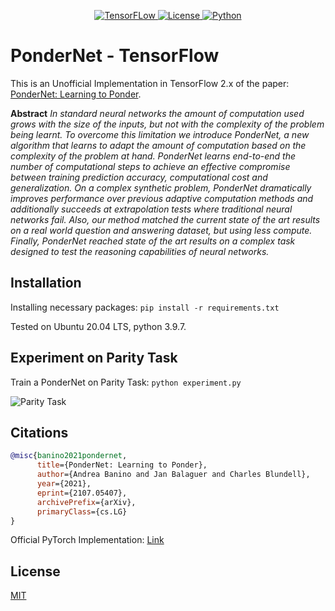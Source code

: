 <div align="center">

  <a href="https://www.tensorflow.org">![TensorFLow](https://img.shields.io/badge/TensorFlow-2.X-orange?style=for-the-badge) 
  <a href="https://github.com/EMalagoli92/PonderNet-TensorFlow/blob/main/LICENSE">![License](https://img.shields.io/github/license/EMalagoli92/PonderNet-TensorFlow?style=for-the-badge) 
  <a href="https://www.python.org">![Python](https://img.shields.io/badge/python-%3E%3D%203.9-blue?style=for-the-badge)</a>  
  
</div>

# PonderNet - TensorFlow

This is an Unofficial Implementation in TensorFlow 2.x of the paper: [PonderNet: Learning to Ponder](https://arxiv.org/abs/2107.05407).

**Abstract**
*In standard neural networks the amount of computation used grows with the size of the inputs, but not with the complexity of the problem being learnt. To overcome this limitation we introduce PonderNet, a new algorithm that learns to adapt the amount of computation based on the complexity of the problem at hand. PonderNet learns end-to-end the number of computational steps to achieve an effective compromise between training prediction accuracy, computational cost and generalization. On a complex synthetic problem, PonderNet dramatically improves performance over previous adaptive computation methods and additionally succeeds at extrapolation tests where traditional neural networks fail. Also, our method matched the current state of the art results on a real world question and answering dataset, but using less compute. Finally, PonderNet reached state of the art results on a complex task designed to test the reasoning capabilities of neural networks.*

## Installation
Installing necessary packages: `pip install -r requirements.txt`

Tested on Ubuntu 20.04 LTS, python 3.9.7.

## Experiment  on Parity Task
Train a PonderNet on Parity Task: `python experiment.py`

![Parity Task](https://production-media.paperswithcode.com/methods/99d96967-3912-44fe-9930-b0ea32ed42a3.png)



## Citations
```bibtex
@misc{banino2021pondernet,
      title={PonderNet: Learning to Ponder}, 
      author={Andrea Banino and Jan Balaguer and Charles Blundell},
      year={2021},
      eprint={2107.05407},
      archivePrefix={arXiv},
      primaryClass={cs.LG}
}
```

Official PyTorch Implementation: [Link](https://nn.labml.ai/adaptive_computation/ponder_net/index.html)

## License

[MIT](https://github.com/EMalagoli92/PonderNet-TensorFlow/blob/main/LICENSE)
